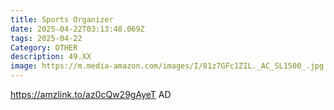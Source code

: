 ```yaml
---
title: Sports Organizer
date: 2025-04-22T03:13:48.069Z
tags: 2025-04-22
Category: OTHER
description: 49.XX
image: https://m.media-amazon.com/images/I/81z7GFc1ZIL._AC_SL1500_.jpg
---
```

https://amzlink.to/az0cQw29gAyeT      AD
